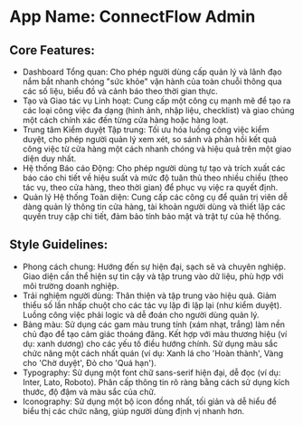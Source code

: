 # **App Name**: ConnectFlow Admin

## Core Features:

- Dashboard Tổng quan: Cho phép người dùng cấp quản lý và lãnh đạo nắm bắt nhanh chóng "sức khỏe" vận hành của toàn chuỗi thông qua các số liệu, biểu đồ và cảnh báo theo thời gian thực.
- Tạo và Giao tác vụ Linh hoạt: Cung cấp một công cụ mạnh mẽ để tạo ra các loại công việc đa dạng (hình ảnh, nhập liệu, checklist) và giao chúng một cách chính xác đến từng cửa hàng hoặc hàng loạt.
- Trung tâm Kiểm duyệt Tập trung: Tối ưu hóa luồng công việc kiểm duyệt, cho phép người quản lý xem xét, so sánh và phản hồi kết quả công việc từ cửa hàng một cách nhanh chóng và hiệu quả trên một giao diện duy nhất.
- Hệ thống Báo cáo Động: Cho phép người dùng tự tạo và trích xuất các báo cáo chi tiết về hiệu suất và mức độ tuân thủ theo nhiều chiều (theo tác vụ, theo cửa hàng, theo thời gian) để phục vụ việc ra quyết định.
- Quản lý Hệ thống Toàn diện: Cung cấp các công cụ để quản trị viên dễ dàng quản lý thông tin cửa hàng, tài khoản người dùng và thiết lập các quyền truy cập chi tiết, đảm bảo tính bảo mật và trật tự của hệ thống.

## Style Guidelines:

- Phong cách chung: Hướng đến sự hiện đại, sạch sẽ và chuyên nghiệp. Giao diện cần thể hiện sự tin cậy và tập trung vào dữ liệu, phù hợp với môi trường doanh nghiệp.
- Trải nghiệm người dùng: Thân thiện và tập trung vào hiệu quả. Giảm thiểu số lần nhấp chuột cho các tác vụ lặp đi lặp lại (như kiểm duyệt). Luồng công việc phải logic và dễ đoán cho người dùng quản lý.
- Bảng màu: Sử dụng các gam màu trung tính (xám nhạt, trắng) làm nền chủ đạo để tạo cảm giác thoáng đãng. Kết hợp với màu thương hiệu (ví dụ: xanh dương) cho các yếu tố điều hướng chính. Sử dụng màu sắc chức năng một cách nhất quán (ví dụ: Xanh lá cho 'Hoàn thành', Vàng cho 'Chờ duyệt', Đỏ cho 'Quá hạn').
- Typography: Sử dụng một font chữ sans-serif hiện đại, dễ đọc (ví dụ: Inter, Lato, Roboto). Phân cấp thông tin rõ ràng bằng cách sử dụng kích thước, độ đậm và màu sắc của chữ.
- Iconography: Sử dụng một bộ icon đồng nhất, tối giản và dễ hiểu để biểu thị các chức năng, giúp người dùng định vị nhanh hơn.